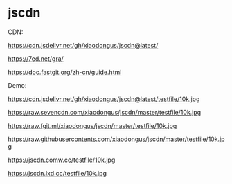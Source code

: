 # jscdn
CDN:

https://cdn.jsdelivr.net/gh/xiaodongus/jscdn@latest/

https://7ed.net/gra/

https://doc.fastgit.org/zh-cn/guide.html


Demo:

https://cdn.jsdelivr.net/gh/xiaodongus/jscdn@latest/testfile/10k.jpg

https://raw.sevencdn.com/xiaodongus/jscdn/master/testfile/10k.jpg

https://raw.fgit.ml/xiaodongus/jscdn/master/testfile/10k.jpg

https://raw.githubusercontents.com/xiaodongus/jscdn/master/testfile/10k.jpg

https://jscdn.comw.cc/testfile/10k.jpg

https://jscdn.lxd.cc/testfile/10k.jpg
